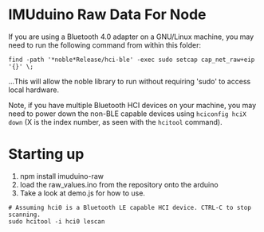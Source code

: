 IMUduino Raw Data For Node
=========================

If you are using a Bluetooth 4.0 adapter on a GNU/Linux machine, you may need to run the following command from within this folder:

```
find -path '*noble*Release/hci-ble' -exec sudo setcap cap_net_raw+eip '{}' \;
```
...This will allow the noble library to run without requiring 'sudo' to access local hardware.

Note, if you have multiple Bluetooth HCI devices on your machine, you may need to power down the non-BLE capable devices using `hciconfig hciX down` (X is the index number, as seen with the `hcitool` command).

# Starting up

1. npm install imuduino-raw
2. load the raw_values.ino from the repository onto the arduino
3. Take a look at demo.js for how to use.

```
# Assuming hci0 is a Bluetooth LE capable HCI device. CTRL-C to stop scanning.
sudo hcitool -i hci0 lescan
```
